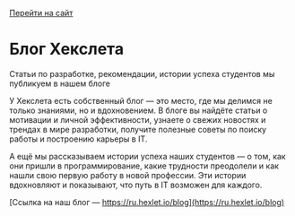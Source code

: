 [Перейти на сайт](https://ru.hexlet.io)

# Блог Хекслета

Статьи по разработке, рекомендации, истории успеха студентов мы публикуем в нашем блоге

У Хекслета есть собственный блог — это место, где мы делимся не только знаниями, но и вдохновением. В блоге вы найдёте статьи о мотивации и личной эффективности, узнаете о свежих новостях и трендах в мире разработки, получите полезные советы по поиску работы и построению карьеры в IT.

А ещё мы рассказываем истории успеха наших студентов — о том, как они пришли в программирование, какие трудности преодолели и как нашли свою первую работу в новой профессии. Эти истории вдохновляют и показывают, что путь в IT возможен для каждого.

[Ссылка на наш блог — https://ru.hexlet.io/blog](https://ru.hexlet.io/blog)

